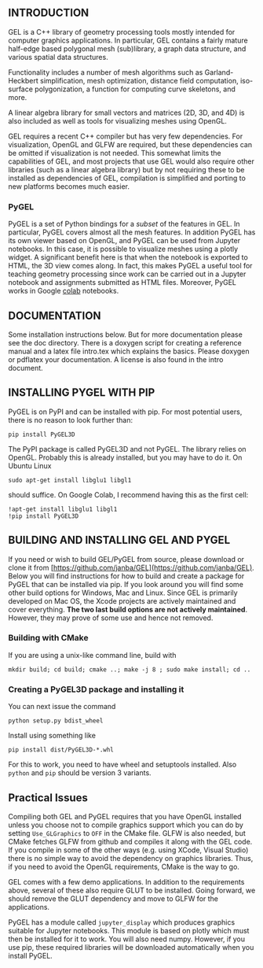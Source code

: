 ## INTRODUCTION
GEL is a C++ library of geometry processing tools mostly intended for computer graphics applications. In particular, GEL contains a fairly mature half-edge based polygonal mesh (sub)library, a graph data structure, and various spatial data structures.

Functionality includes a number of mesh algorithms such as Garland-Heckbert simplification, mesh optimization, distance field computation, iso-surface polygonization, a function for computing curve skeletons, and more. 

A linear algebra library for small vectors and matrices (2D, 3D, and 4D) is also included as well as tools for visualizing meshes using OpenGL. 

GEL requires a recent C++ compiler but has very few dependencies. For visualization, OpenGL and GLFW are required, but these dependencies can be omitted if visualization is not needed. This somewhat limits the capabilities of GEL, and most projects that use GEL would also require other libraries (such as a linear algebra library) but by not requiring these to be installed as dependencies of GEL, compilation is simplified and porting to new platforms becomes much easier.
### PyGEL
PyGEL is a set of Python bindings for a _subset_ of the features in GEL. In particular, PyGEL covers almost all the mesh features. In addition PyGEL has its own viewer based on OpenGL, and PyGEL can be used from Jupyter notebooks. In this case, it is possible to visualize meshes using a plotly widget. A significant benefit here is that when the notebook is exported to HTML, the 3D view comes along. In fact, this makes PyGEL a useful tool for teaching geometry processing since work can be carried out in a Jupyter notebook and assignments submitted as HTML files. Moreover, PyGEL works in Google [colab](https://colab.research.google.com) notebooks.

## DOCUMENTATION
Some installation instructions below. But for more documentation please see the doc directory. There is a doxygen script for creating a reference manual and a latex file intro.tex which explains the basics. Please doxygen or pdflatex your documentation. A license is also found in the intro document.

## INSTALLING PYGEL WITH PIP

PyGEL is on PyPI and can be installed with pip. For most potential users, there is no reason to look further than:
```
pip install PyGEL3D
```
The PyPI package is called PyGEL3D and not PyGEL. The library relies on OpenGL. Probably this is already installed, but you may have to do it. On Ubuntu Linux 
```
sudo apt-get install libglu1 libgl1
```
should suffice. On Google Colab, I recommend having this as the first cell:
```
!apt-get install libglu1 libgl1
!pip install PyGEL3D
```
## BUILDING AND INSTALLING GEL AND PYGEL

If you need or wish to build GEL/PyGEL from source, please download or clone it from [https://github.com/janba/GEL](https://github.com/janba/GEL). Below you will find instructions for how to build and create a package for PyGEL that can be installed via pip. If you look around you will find some other build options for Windows, Mac and Linux. Since GEL is primarily developed on Mac OS, the Xcode projects are actively maintained and cover everything. **The two last build options are not actively maintained**. However, they may prove of some use and hence not removed.

### Building with CMake
If you are using a unix-like command line, build with
```
mkdir build; cd build; cmake ..; make -j 8 ; sudo make install; cd ..
```
### Creating a PyGEL3D package and installing it
You can next issue the command
```
python setup.py bdist_wheel
```
Install using something like
```
pip install dist/PyGEL3D-*.whl
```
For this to work, you need to have wheel and setuptools installed. Also `python` and `pip` should be version 3 variants.
## Practical Issues
Compiling both GEL and PyGEL requires that you have OpenGL installed unless you choose not to compile graphics support which you can do by setting `Use_GLGraphics` to `OFF` in the CMake file. GLFW is also needed, but CMake fetches GLFW from github and compiles it along with the GEL code. If you compile in some of the other ways (e.g. using XCode, Visual Studio) there is no simple way to avoid the dependency on graphics libraries. Thus, if you need to avoid the OpenGL requirements, CMake is the way to go.

GEL comes with a few demo applications. In addition to the requirements above, several of these also require GLUT to be installed. Going forward, we should remove the GLUT dependency and move to GLFW for the applications.

PyGEL has a module called `jupyter_display` which produces graphics suitable for Jupyter notebooks. This module is based on plotly which must then be installed for it to work. You will also need numpy. However, if you use pip, these required libraries will be downloaded automatically when you install PyGEL.